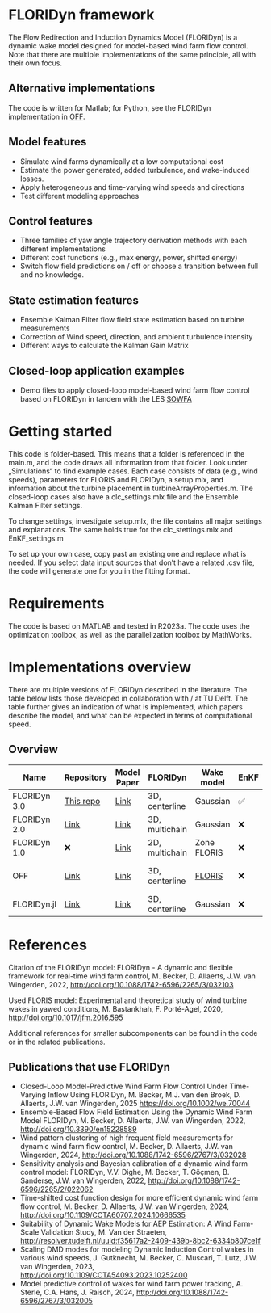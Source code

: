 # FLORIDyn framework
The Flow Redirection and Induction Dynamics Model (FLORIDyn) is a dynamic wake model designed for model-based wind farm flow control.
Note that there are multiple implementations of the same principle, all with their own focus.
## Alternative implementations

The code is written for Matlab; for Python, see the FLORIDyn implementation in [OFF](https://github.com/TUDelft-DataDrivenControl/OFF).

## Model features
- Simulate wind farms dynamically at a low computational cost
- Estimate the power generated, added turbulence, and wake-induced losses.
- Apply heterogeneous and time-varying wind speeds and directions
- Test different modeling approaches

## Control features
- Three families of yaw angle trajectory derivation methods with each different implementations
- Different cost functions (e.g., max energy, power, shifted energy)
- Switch flow field predictions on / off or choose a transition between full and no knowledge.

## State estimation features
- Ensemble Kalman Filter flow field state estimation based on turbine measurements
- Correction of Wind speed, direction, and ambient turbulence intensity
- Different ways to calculate the Kalman Gain Matrix

## Closed-loop application examples
-  Demo files to apply closed-loop model-based wind farm flow control based on FLORIDyn in tandem with the LES [SOWFA](https://github.com/TUDelft-DataDrivenControl/SOWFA)

# Getting started
This code is folder-based. This means that a folder is referenced in the main.m, and the code draws all information from that folder. Look under „Simulations“ to find example cases. Each case consists of data (e.g., wind speeds), parameters for FLORIS and FLORIDyn, a setup.mlx, and information about the turbine placement in turbineArrayProperties.m. The closed-loop cases also have a clc_settings.mlx file and the Ensemble Kalman Filter settings.

To change settings, investigate setup.mlx, the file contains all major settings and explanations. The same holds true for the clc_stettings.mlx and EnKF_settings.m

To set up your own case, copy past an existing one and replace what is needed. If you select data input sources that don’t have a related .csv file, the code will generate one for you in the fitting format.

# Requirements
The code is based on MATLAB and tested in R2023a. The code uses the optimization toolbox, as well as the parallelization toolbox by MathWorks.

# Implementations overview
There are multiple versions of FLORIDyn described in the literature. The table below lists those developed in collaboration with / at TU Delft. The table further gives an indication of what is implemented, which papers describe the model, and what can be expected in terms of computational speed.

## Overview
| Name | Repository | Model Paper | FLORIDyn | Wake model | EnKF | Optimization | Active development | Authors | Comp. speed | Language |
|---|---|---|---|---|---|---|---|---|---|---|
| FLORIDyn 3.0 | [This repo](https://github.com/TUDelft-DataDrivenControl/FLORIDyn_Matlab) | [Link](https://iopscience.iop.org/article/10.1088/1742-6596/2265/3/032103) | 3D, centerline | Gaussian | ✅ | ✅ | ✅ | M.Becker | + | Matlab |
| FLORIDyn 2.0 | [Link](https://github.com/MarcusBecker-GitHub/FLORIDyn_Matlab) | [Link](https://wes.copernicus.org/articles/7/2163/2022/wes-7-2163-2022.html) | 3D, multichain | Gaussian | ❌ | ❌ | ❌ | M.Becker | - | Matlab |
| FLORIDyn 1.0 | ❌ | [Link](https://iopscience.iop.org/article/10.1088/1742-6596/524/1/012186) | 2D, multichain | Zone FLORIS | ❌ | ❌ | ❌ | P.M.O. Gebraad | ❌ | ❌ |
| OFF | [Link](https://github.com/TUDelft-DataDrivenControl/OFF) | [Link](https://wes.copernicus.org/articles/10/1055/2025/) | 3D, centerline | [FLORIS](https://github.com/NREL/floris) | ❌ | ❌ | ❌ | M.Becker, M. Lejeune | 0 | Python |
| FLORIDyn.jl | [Link](https://github.com/ufechner7/FLORIDyn.jl) | [Link](https://iopscience.iop.org/article/10.1088/1742-6596/2265/3/032103) | 3D, centerline | Gaussian | ❌ | in progress | ✅ | U.Fechner | ++ | Julia |

# References
Citation of the FLORIDyn model:
FLORIDyn - A dynamic and flexible framework for real-time wind farm control, M. Becker, D. Allaerts, J.W. van Wingerden, 2022, http://doi.org/10.1088/1742-6596/2265/3/032103

Used FLORIS model:
Experimental and theoretical study of wind turbine wakes in yawed conditions, M. Bastankhah, F. Porté-Agel, 2020, http://doi.org/10.1017/jfm.2016.595

Additional references for smaller subcomponents can be found in the code or in the related publications.

## Publications that use FLORIDyn
- Closed-Loop Model-Predictive Wind Farm Flow Control Under Time-Varying Inflow Using FLORIDyn, M. Becker, M.J. van den Broek, D. Allaerts, J.W. van Wingerden, 2025 https://doi.org/10.1002/we.70044
- Ensemble-Based Flow Field Estimation Using the Dynamic Wind Farm Model FLORIDyn, M. Becker, D. Allaerts, J.W. van Wingerden, 2022, http://doi.org/10.3390/en15228589
- Wind pattern clustering of high frequent field measurements for dynamic wind farm flow control, M. Becker, D. Allaerts, J.W. van Wingerden, 2024, http://doi.org/10.1088/1742-6596/2767/3/032028 
- Sensitivity analysis and Bayesian calibration of a dynamic wind farm control model: FLORIDyn, V.V. Dighe, M. Becker, T. Göçmen, B. Sanderse, J.W. van Wingerden, 2022, http://doi.org/10.1088/1742-6596/2265/2/022062
- Time-shifted cost function design for more efficient dynamic wind farm flow control, M. Becker, D. Allaerts, J.W. van Wingerden, 2024, http://doi.org/10.1109/CCTA60707.2024.10666535
- Suitability of Dynamic Wake Models for AEP Estimation: A Wind Farm-Scale Validation Study, M. Van der Straeten, http://resolver.tudelft.nl/uuid:f35617a2-2409-439b-8bc2-6334b807ce1f 
- Scaling DMD modes for modeling Dynamic Induction Control wakes in various wind speeds, J. Gutknecht, M. Becker, C. Muscari, T. Lutz, J.W. van Wingerden, 2023, http://doi.org/10.1109/CCTA54093.2023.10252400
- Model predictive control of wakes for wind farm power tracking, A. Sterle, C.A. Hans, J. Raisch, 2024, http://doi.org/10.1088/1742-6596/2767/3/032005

